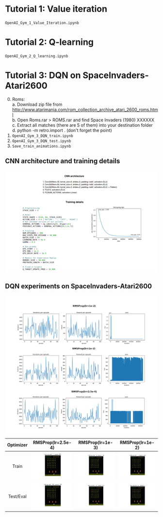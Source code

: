 # Tutorial 1: Value iteration
`OpenAI_Gym_1_Value_Iteration.ipynb`

# Tutorial 2: Q-learning
`OpenAI_Gym_2_Q_learning.ipynb`

# Tutorial 3: DQN on SpaceInvaders-Atari2600
0. Roms:  
    a. Download zip file from http://www.atarimania.com/rom_collection_archive_atari_2600_roms.html  
    b. Open Roms.rar > ROMS.rar and find Space Invaders (1980) XXXXXX  
    c. Extract all matches (there are 5 of them) into your destination folder  
    d. python -m retro.import . (don't forget the point)  
1. `OpenAI_Gym_3_DQN_train.ipynb`
2. `OpenAI_Gym_3_DQN_test.ipynb`
3. `Save_train_animations.ipynb`

## CNN architecture and training details
![dqn_details](./images/dqn_details.png)

## DQN experiments on SpaceInvaders-Atari2600
![rmsprop_plots](./results/rmsprop_plots.png)

| Optimizer | RMSProp(lr=2.5e-4) | RMSProp(lr=1e-3) | RMSProp(lr=1e-2) |
| :---: | :---: | :---: | :---: |
| Train | ![rmsprop_lr_25e-5_train_episode_3](./results/rmsprop_lr_25e-5_train_episode_3_reward_805.gif) | ![rmsprop_lr_1e-3_train_episode_16](./results/rmsprop_lr_1e-3_train_episode_16_reward_770.gif) | ![rmsprop_lr_1e-2_train_episode_11](./results/rmsprop_lr_1e-2_train_episode_11_reward_835.gif)
| Test/Eval | ![rmsprop_lr_25e-5_test_episode_100](./results/rmsprop_lr_25e-5_test_episode_100_reward_170.gif) | ![rmsprop_lr_1e-3_test_episode_100](./results/rmsprop_lr_1e-3_test_episode_100_reward_325.gif) | ![rmsprop_lr_1e-2_test_episode_100](./results/rmsprop_lr_1e-2_test_episode_100_reward_0.gif)

